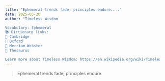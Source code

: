 ```yaml
---
title: "Ephemeral trends fade; principles endure...."
date: 2025-05-20
author: "Timeless Wisdom

Vocabulary: Ephemeral
📚 Dictionary links:
🔹 Cambridge
🔹 Oxford
🔹 Merriam-Webster
🔹 Thesaurus

Learn more about Timeless Wisdom: https://en.wikipedia.org/wiki/Timeless_Wisdom"
---
```


> Ephemeral trends fade; principles endure.
